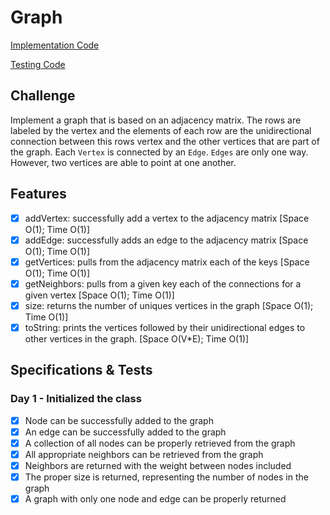 # Graph

[Implementation Code](../graph/Graph.java)

[Testing Code](../../../../test/java/datastructures/graph/GraphTest.java)

## Challenge

Implement a graph that is based on an adjacency matrix. The rows are labeled by the vertex and the elements of each row are the unidirectional connection between this rows vertex and the other vertices that are part of the graph. Each `Vertex` is connected by an `Edge`. `Edges` are only one way. However, two vertices are able to point at one another.

## Features

- [x] addVertex: successfully add a vertex to the adjacency matrix [Space O(1); Time O(1)]
- [x] addEdge: successfully adds an edge to the adjacency matrix [Space O(1); Time O(1)]
- [x] getVertices: pulls from the adjacency matrix each of the keys [Space O(1); Time O(1)]
- [x] getNeighbors: pulls from a given key each of the connections for a given vertex [Space O(1); Time O(1)]
- [x] size: returns the number of uniques vertices in the graph [Space O(1); Time O(1)]
- [x] toString: prints the vertices followed by their unidirectional edges to other vertices in the graph. [Space O(V*E); Time O(1)]

## Specifications & Tests

### Day 1 - Initialized the class

- [x] Node can be successfully added to the graph
- [x] An edge can be successfully added to the graph
- [x] A collection of all nodes can be properly retrieved from the graph
- [x] All appropriate neighbors can be retrieved from the graph
- [x] Neighbors are returned with the weight between nodes included
- [x] The proper size is returned, representing the number of nodes in the graph
- [x] A graph with only one node and edge can be properly returned
